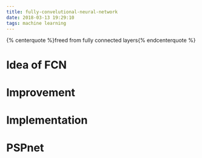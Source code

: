 ```yaml
---
title: fully-convelutional-neural-network
date: 2018-03-13 19:29:10
tags: machine learning
---
```


{% centerquote %}freed from fully connected layers{% endcenterquote %}

# Idea of FCN

# Improvement

# Implementation

# PSPnet